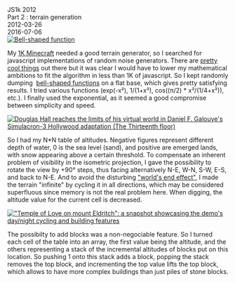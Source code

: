 <div class="series">JS1k 2012</div>
<div class="title">Part 2 : terrain generation</div>
<div class="pubdate">2012-03-26</div>
<div class="lastmodifdate">2016-07-06</div>

<a class="illustration" href="//en.wikipedia.org/wiki/Normal_distribution">
    <img src="//upload.wikimedia.org/wikipedia/commons/thumb/7/74/Normal_Distribution_PDF.svg/350px-Normal_Distribution_PDF.svg.png" title="Bell-shaped function" />
</a>

My [1K Minecraft](//js1k.com/1282 "Mine[love]craft") needed a good terrain generator, so I searched for javascript implementations of random noise generators. There are [pretty cool things](//gist.github.com/304522 "Perlin noise generators in javascript") out there but it was clear I would have to lower my mathematical ambitions to fit the algorithm in less than 1K of javascript. So I kept randomly dumping  [bell-shaped functions](//en.wikipedia.org/wiki/Normal_distribution "Normal distribution") on a flat base, which gives pretty satisfying results. I tried various functions (exp(-x²), 1/(1+x²), cos((π/2) * x²/(1/4+x²)), etc.). I finally used the exponential, as it seemed a good compromise between simplicity and speed.

<a class="illustration" href="//en.wikipedia.org/wiki/Simulacron-3">
    <img src="//mimg.ugo.com/201005/44684/13thfloor.jpg" title="Douglas Hall reaches the limits of his virtual world in Daniel F. Galouye's Simulacron-3 Hollywood adaptation (The Thirteenth floor)" />
</a>

So I had my N*N table of altitudes. Negative figures represent different depth of water, 0 is the sea level (sand), and positive are emerged lands, with snow appearing above a certain threshold. To compensate an inherent problem of visibility in the isometric projection, I gave the possibility to rotate the view by +90° steps, thus facing alternatively N-E, W-N, S-W, E-S, and back to N-E. And to avoid the disturbing ["world's end effect"](//en.wikipedia.org/wiki/Simulacron-3 "Simulacron-3"), I made the terrain "infinite" by cycling it in all directions, which may be considered superfluous since memory is not the real problem here. When digging, the altitude value for the current cell is decreased.

<a class="illustration" href="demo">
    <img src="//ehouais.net/blog/wp-content/uploads/2012/03/temple-150x150.png" title="&quot;Temple of Love on mount Eldritch&quot;: a snapshot showcasing the demo's day/night cycling and building features" />
</a>

The possibilty to add blocks was a non-negociable feature. So I turned each cell of the table into an array, the first value being the altitude, and the others representing a stack of the incremental altitudes of blocks put on this location. So pushing 1 onto this stack adds a block, popping the stack removes the top block, and incrementing the top value lifts the top block, which allows to have more complex buildings than just piles of stone blocks.
